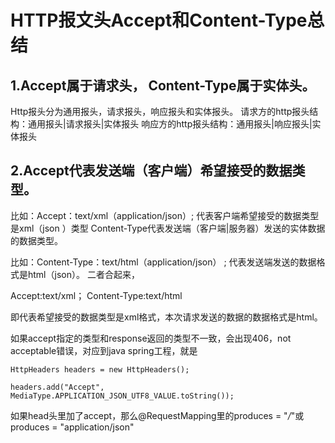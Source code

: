 # HTTP报文头Accept和Content-Type总结



## 1.Accept属于请求头， Content-Type属于实体头。

Http报头分为通用报头，请求报头，响应报头和实体报头。
请求方的http报头结构：通用报头|请求报头|实体报头
响应方的http报头结构：通用报头|响应报头|实体报头

## 2.Accept代表发送端（客户端）希望接受的数据类型。

比如：Accept：text/xml（application/json）;
代表客户端希望接受的数据类型是xml（json ）类型
Content-Type代表发送端（客户端|服务器）发送的实体数据的数据类型。

比如：Content-Type：text/html（application/json） ;
代表发送端发送的数据格式是html（json）。
二者合起来，

Accept:text/xml；
Content-Type:text/html

即代表希望接受的数据类型是xml格式，本次请求发送的数据的数据格式是html。

如果accept指定的类型和response返回的类型不一致，会出现406，not acceptable错误，对应到java spring工程，就是

```
HttpHeaders headers = new HttpHeaders();

headers.add("Accept", MediaType.APPLICATION_JSON_UTF8_VALUE.toString());
```

如果head头里加了accept，那么@RequestMapping里的produces = "*/*"或produces = "application/json"